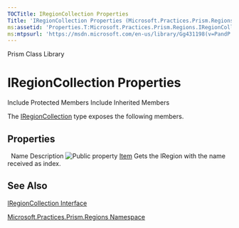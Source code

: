 ```yaml
---
TOCTitle: IRegionCollection Properties
Title: 'IRegionCollection Properties (Microsoft.Practices.Prism.Regions)'
ms:assetid: 'Properties.T:Microsoft.Practices.Prism.Regions.IRegionCollection'
ms:mtpsurl: 'https://msdn.microsoft.com/en-us/library/Gg431198(v=PandP.50)'
---
```


Prism Class Library

IRegionCollection Properties
============================

Include Protected Members
Include Inherited Members

The [IRegionCollection](https://msdn.microsoft.com/t:microsoft.practices.prism.regions.iregioncollection) type exposes the following members.

Properties
----------

<span id="propertyTableToggle"></span>
 
Name
Description
![](https://msdn.microsoft.com/en-us/Gg431198.pubproperty(en-us,PandP.50).gif "Public property")
[Item](https://msdn.microsoft.com/p:microsoft.practices.prism.regions.iregioncollection.item(system.string))
Gets the IRegion with the name received as index.

See Also
--------

<span id="seeAlsoToggle"></span>
[IRegionCollection Interface](https://msdn.microsoft.com/t:microsoft.practices.prism.regions.iregioncollection)

[Microsoft.Practices.Prism.Regions Namespace](https://msdn.microsoft.com/n:microsoft.practices.prism.regions)
